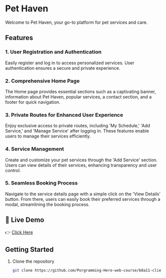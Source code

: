 # Pet Haven

Welcome to Pet Haven, your go-to platform for pet services and care.

## Features

### 1. User Registration and Authentication

Easily register and log in to access personalized services. User authentication ensures a secure and private experience.

### 2. Comprehensive Home Page

The Home page provides essential sections such as a captivating banner, information about Pet Haven, popular services, a contact section, and a footer for quick navigation.

### 3. Private Routes for Enhanced User Experience

Enjoy exclusive access to private routes, including 'My Schedule,' 'Add Service,' and 'Manage Service' after logging in. These features enable users to manage their services efficiently.

### 4. Service Management

Create and customize your pet services through the 'Add Service' section. Users can view details of their services, enhancing transparency and user control.

### 5. Seamless Booking Process

Navigate to the service details page with a simple click on the 'View Details' button. From there, users can easily book their preferred services through a modal, streamlining the booking process.

## 🔗 Live Demo

👉 [Click Here](https://pet-haven-client.web.app)

## Getting Started

1. Clone the repository
   ```bash
   git clone https://github.com/Porgramming-Hero-web-course/b8a11-client-side-MHShihan
   ```
